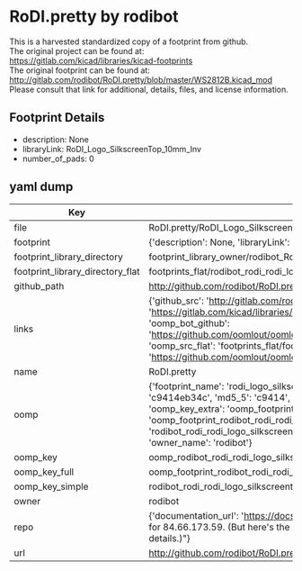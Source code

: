 # RoDI.pretty by rodibot  
This is a harvested standardized copy of a footprint from github.  
The original project can be found at:  
https://gitlab.com/kicad/libraries/kicad-footprints  
The original footprint can be found at:
http://gitlab.com/rodibot/RoDI.pretty/blob/master/WS2812B.kicad_mod
Please consult that link for additional, details, files, and license information.  
## Footprint Details
* description: None  
* libraryLink: RoDI_Logo_SilkscreenTop_10mm_Inv  
* number_of_pads: 0  
## yaml dump  
| Key | Value |  
| --- | --- |  
| file | RoDI.pretty/RoDI_Logo_SilkscreenTop_10mm_Inv.kicad_mod |  
| footprint | {'description': None, 'libraryLink': 'RoDI_Logo_SilkscreenTop_10mm_Inv', 'number_of_pads': 0} |  
| footprint_library_directory | footprint_library_owner/rodibot_RoDI.pretty |  
| footprint_library_directory_flat | footprints_flat/rodibot_rodi_rodi_logo_silkscreentop_10mm_inv/working |  
| github_path | http://github.com/rodibot/RoDI.pretty/blob/master/RoDI_Logo_SilkscreenTop_10mm_Inv.kicad_mod |  
| links | {'github_src': 'http://gitlab.com/rodibot/RoDI.pretty/blob/master/WS2812B.kicad_mod', 'github_src_repo': 'https://gitlab.com/kicad/libraries/kicad-footprints', 'oomp_bot': 'footprints/rodibot_rodi_rodi_logo_silkscreentop_10mm_inv/working', 'oomp_bot_github': 'https://github.com/oomlout/oomlout_oomp_footprint_bot/tree/main/footprints/rodibot_rodi_rodi_logo_silkscreentop_10mm_inv/working', 'oomp_src_flat': 'footprints_flat/footprints_flat/rodibot_rodi_rodi_logo_silkscreentop_10mm_inv/working', 'oomp_src_flat_github': 'https://github.com/oomlout/oomlout_oomp_footprint_src/tree/main/footprints_flat/rodibot_rodi_rodi_logo_silkscreentop_10mm_inv/working'} |  
| name | RoDI.pretty |  
| oomp | {'footprint_name': 'rodi_logo_silkscreentop_10mm_inv', 'library_name': 'rodi', 'md5': 'c9414eb34c424a470ed3e4441af4616c', 'md5_10': 'c9414eb34c', 'md5_5': 'c9414', 'md5_6': 'c9414e', 'oomp_key': 'oomp_rodibot_rodi_rodi_logo_silkscreentop_10mm_inv', 'oomp_key_extra': 'oomp_footprint_rodibot_rodi_rodi_logo_silkscreentop_10mm_inv', 'oomp_key_full': 'oomp_footprint_rodibot_rodi_rodi_logo_silkscreentop_10mm_inv_c9414e', 'oomp_key_simple': 'rodibot_rodi_rodi_logo_silkscreentop_10mm_inv', 'original_filename': 'RoDI.pretty/RoDI_Logo_SilkscreenTop_10mm_Inv.kicad_mod', 'owner_name': 'rodibot'} |  
| oomp_key | oomp_rodibot_rodi_rodi_logo_silkscreentop_10mm_inv |  
| oomp_key_full | oomp_footprint_rodibot_rodi_rodi_logo_silkscreentop_10mm_inv |  
| oomp_key_simple | rodibot_rodi_rodi_logo_silkscreentop_10mm_inv |  
| owner | rodibot |  
| repo | {'documentation_url': 'https://docs.github.com/rest/overview/resources-in-the-rest-api#rate-limiting', 'message': "API rate limit exceeded for 84.66.173.59. (But here's the good news: Authenticated requests get a higher rate limit. Check out the documentation for more details.)"} |  
| url | http://github.com/rodibot/RoDI.pretty |  

